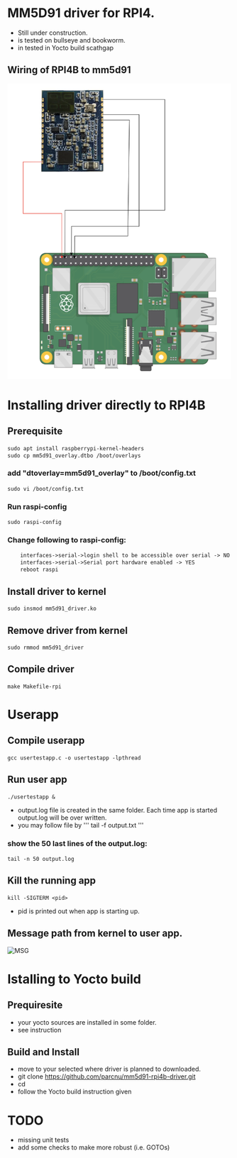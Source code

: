 # MM5D91 driver for RPI4.
* Still under construction. 
* is tested on bullseye and bookworm. 
* in tested in Yocto build scathgap
## Wiring of RPI4B to mm5d91
![wiring](images/image.png)
# Installing driver directly to RPI4B
## Prerequisite
```
sudo apt install raspberrypi-kernel-headers
sudo cp mm5d91_overlay.dtbo /boot/overlays
```
### add "dtoverlay=mm5d91_overlay" to /boot/config.txt
```
sudo vi /boot/config.txt
````
### Run raspi-config
```
sudo raspi-config
```
### Change following to raspi-config:
```
    interfaces->serial->login shell to be accessible over serial -> NO
    interfaces->serial->Serial port hardware enabled -> YES
    reboot raspi
```
## Install driver to kernel
```
sudo insmod mm5d91_driver.ko
```
## Remove driver from kernel
```
sudo rmmod mm5d91_driver
```
## Compile driver
```
make Makefile-rpi
```
# Userapp 
## Compile userapp
```
gcc usertestapp.c -o usertestapp -lpthread
```
## Run user app
```
./usertestapp &
```
* output.log file is created in the same folder. Each time app is started output.log will be over written.
* you may follow file by 
'''
tail -f output.txt
'''

### show the 50 last lines of the output.log:
```
tail -n 50 output.log 
```

## Kill the running app
```
kill -SIGTERM <pid>
```
* pid is printed out when app is starting up.  
## Message path from kernel to user app.
![MSG](images/msg_path.png)
# Istalling to Yocto build
## Prequiresite
* your yocto sources are installed in some folder. 
* see instruction <here>
## Build and Install
* move to your selected <path> where driver is planned to downloaded.
* git clone https://github.com/parcnu/mm5d91-rpi4b-driver.git
* cd <your yocto source path>
* follow the Yocto build instruction given <here>
# TODO
* missing unit tests
* add some checks to make more robust (i.e. GOTOs)
